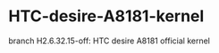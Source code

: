 HTC-desire-A8181-kernel
=======================
branch H2.6.32.15-off: HTC desire A8181 official kernel
